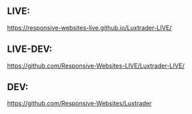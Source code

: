 ## LIVE:
https://responsive-websites-live.github.io/Luxtrader-LIVE/

## LIVE-DEV:
https://github.com/Responsive-Websites-LIVE/Luxtrader-LIVE/

## DEV:
https://github.com/Responsive-Websites/Luxtrader
